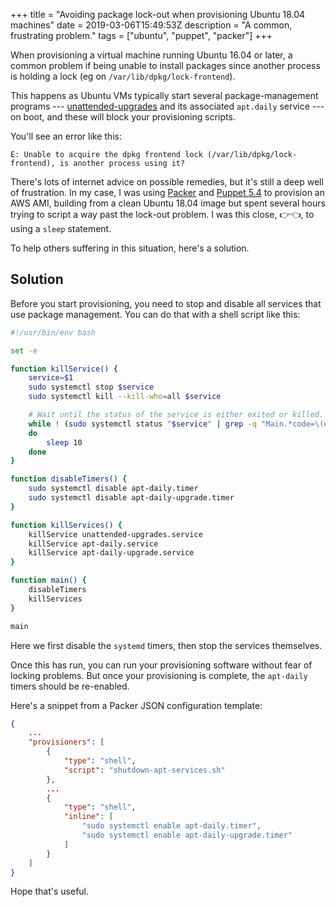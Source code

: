 +++
title = "Avoiding package lock-out when provisioning Ubuntu 18.04 machines"
date = 2019-03-06T15:49:53Z
description = "A common, frustrating problem."
tags = ["ubuntu", "puppet", "packer"]
+++

When provisioning a virtual machine running Ubuntu 16.04 or later, a common problem
if being unable to install packages since another process is holding a lock (eg
on `/var/lib/dpkg/lock-frontend`).

This happens as Ubuntu VMs typically start several package-management programs --- [unattended-upgrades](https://help.ubuntu.com/lts/serverguide/automatic-updates.html.en)
and its associated `apt.daily` service --- on boot, and these will block
your provisioning scripts.

You'll see an error like this:

```text
E: Unable to acquire the dpkg frontend lock (/var/lib/dpkg/lock-frontend), is another process using it?
```

There's lots of internet advice on possible remedies, but it's still a deep well
of frustration. In my case, I was using [Packer](https://www.packer.io/) and [Puppet 5.4](https://puppet.com/docs/puppet/5.4/index.html) to provision an AWS AMI, building
from a clean Ubuntu 18.04 image but spent several hours trying to script a way
past the lock-out problem. I was this close, 👉👈, to using a `sleep` statement.

To help others suffering in this situation, here's a solution.

## Solution

Before you start provisioning, you need to stop and disable all services that use
package management. You can do that with a shell script like this:

```bash
#!/usr/bin/env bash

set -e

function killService() {
    service=$1
    sudo systemctl stop $service
    sudo systemctl kill --kill-who=all $service

    # Wait until the status of the service is either exited or killed.
    while ! (sudo systemctl status "$service" | grep -q "Main.*code=\(exited\|killed\)")
    do
        sleep 10
    done
}

function disableTimers() {
    sudo systemctl disable apt-daily.timer
    sudo systemctl disable apt-daily-upgrade.timer
}

function killServices() {
    killService unattended-upgrades.service
    killService apt-daily.service
    killService apt-daily-upgrade.service
}

function main() {
    disableTimers
    killServices
}

main
```

Here we first disable the `systemd` timers, then stop the services themselves.

Once this has run, you can run your provisioning software without fear of
locking problems. But once your provisioning is complete, the `apt-daily` timers should be
re-enabled.

Here's a snippet from a Packer JSON configuration template:

```json
{
    ...
    "provisioners": [
        {
            "type": "shell",
            "script": "shutdown-apt-services.sh"
        },
        ...
        {
            "type": "shell",
            "inline": [
                "sudo systemctl enable apt-daily.timer",
                "sudo systemctl enable apt-daily-upgrade.timer"
            ]
        }
    ]
}
```

Hope that's useful.
